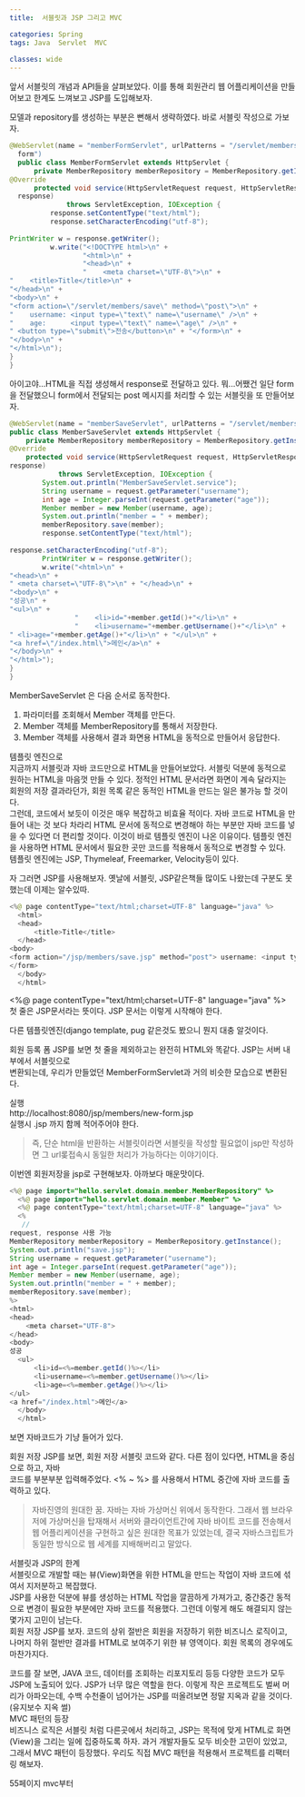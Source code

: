 ```yaml
---
title:  서블릿과 JSP 그리고 MVC

categories: Spring 
tags: Java  Servlet  MVC
 
classes: wide
---
```


  
앞서 서블릿의 개념과 API들을 살펴보았다. 이를 통해 회원관리 웹 어플리케이션을 만들어보고 한계도 느껴보고 JSP를 도입해보자.  
  
모델과 repository를 생성하는 부분은 뻔해서 생략하였다. 바로 서블릿 작성으로 가보자.  
  
```java  
@WebServlet(name = "memberFormServlet", urlPatterns = "/servlet/members/new-  
  form")  
  public class MemberFormServlet extends HttpServlet {  
      private MemberRepository memberRepository = MemberRepository.getInstance();  
@Override  
      protected void service(HttpServletRequest request, HttpServletResponse  
  response)  
              throws ServletException, IOException {  
          response.setContentType("text/html");  
          response.setCharacterEncoding("utf-8");  
  
PrintWriter w = response.getWriter();  
          w.write("<!DOCTYPE html>\n" +  
                  "<html>\n" +  
                  "<head>\n" +  
                  "    <meta charset=\"UTF-8\">\n" +  
"    <title>Title</title>\n" +  
"</head>\n" +  
"<body>\n" +  
"<form action=\"/servlet/members/save\" method=\"post\">\n" +  
"    username: <input type=\"text\" name=\"username\" />\n" +  
"    age:      <input type=\"text\" name=\"age\" />\n" +  
" <button type=\"submit\">전송</button>\n" + "</form>\n" +  
"</body>\n" +  
"</html>\n");  
}  
}  
```  
  
아이고야...HTML을 직접 생성해서 response로 전달하고 있다. 뭐...어쨌건 일단 form을 전달했으니 form에서 전달되는 post 메시지를 처리할 수 있는 서블릿을 또 만들어보자.  
  
```java  
@WebServlet(name = "memberSaveServlet", urlPatterns = "/servlet/members/save")  
public class MemberSaveServlet extends HttpServlet {  
    private MemberRepository memberRepository = MemberRepository.getInstance();  
@Override  
    protected void service(HttpServletRequest request, HttpServletResponse  
response)  
            throws ServletException, IOException {  
        System.out.println("MemberSaveServlet.service");  
        String username = request.getParameter("username");  
        int age = Integer.parseInt(request.getParameter("age"));  
        Member member = new Member(username, age);  
        System.out.println("member = " + member);  
        memberRepository.save(member);  
        response.setContentType("text/html");  
  
response.setCharacterEncoding("utf-8");  
        PrintWriter w = response.getWriter();  
        w.write("<html>\n" +  
"<head>\n" +  
" <meta charset=\"UTF-8\">\n" + "</head>\n" +  
"<body>\n" +  
"성공\n" +  
"<ul>\n" +  
                "    <li>id="+member.getId()+"</li>\n" +  
                "    <li>username="+member.getUsername()+"</li>\n" +  
" <li>age="+member.getAge()+"</li>\n" + "</ul>\n" +  
"<a href=\"/index.html\">메인</a>\n" +  
"</body>\n" +  
"</html>");  
}  
}  
```  
  
MemberSaveServlet 은 다음 순서로 동작한다.  
1. 파라미터를 조회해서 Member 객체를 만든다.  
2. Member 객체를 MemberRepository를 통해서 저장한다.  
3. Member 객체를 사용해서 결과 화면용 HTML을 동적으로 만들어서 응답한다.  
  
  
  
  
  
템플릿 엔진으로  
지금까지 서블릿과 자바 코드만으로 HTML을 만들어보았다. 서블릿 덕분에 동적으로 원하는 HTML을 마음껏 만들 수 있다. 정적인 HTML 문서라면 화면이 계속 달라지는 회원의 저장 결과라던가, 회원 목록 같은 동적인 HTML을 만드는 일은 불가능 할 것이다.  
그런데, 코드에서 보듯이 이것은 매우 복잡하고 비효율 적이다. 자바 코드로 HTML을 만들어 내는 것 보다 차라리 HTML 문서에 동적으로 변경해야 하는 부분만 자바 코드를 넣을 수 있다면 더 편리할 것이다. 이것이 바로 템플릿 엔진이 나온 이유이다. 템플릿 엔진을 사용하면 HTML 문서에서 필요한 곳만 코드를 적용해서 동적으로 변경할 수 있다.  
템플릿 엔진에는 JSP, Thymeleaf, Freemarker, Velocity등이 있다.  
  
  
  
자 그러면 JSP를 사용해보자. 옛날에 서블릿, JSP같은책들 많이도 나왔는데 구분도 못했는데 이제는 알수있따.  
  
```java  
<%@ page contentType="text/html;charset=UTF-8" language="java" %>  
  <html>  
  <head>  
      <title>Title</title>  
  </head>  
<body>  
<form action="/jsp/members/save.jsp" method="post"> username: <input type="text" name="username" /> age: <input type="text" name="age" /> <button type="submit">전송</button>  
</form>  
  </body>  
  </html>  
```  
  
<%@ page contentType="text/html;charset=UTF-8" language="java" %>  
첫 줄은 JSP문서라는 뜻이다. JSP 문서는 이렇게 시작해야 한다.  
  
  
다른 템플릿엔진(django template, pug 같은것도 봤으니 뭔지 대충 알것이다.  
  
회원 등록 폼 JSP를 보면 첫 줄을 제외하고는 완전히 HTML와 똑같다. JSP는 서버 내부에서 서블릿으로  
변환되는데, 우리가 만들었던 MemberFormServlet과 거의 비슷한 모습으로 변환된다.  
  
실행  
http://localhost:8080/jsp/members/new-form.jsp  
실행시 .jsp 까지 함께 적어주어야 한다.  
  
  
> 즉, 단순 html을 반환하는 서블릿이라면 서블릿을 작성할 필요없이 jsp만 작성하면 그 url롲접속시 동일한 처리가 가능하다는 이야기이다.    
  
  
이번엔 회원저장을 jsp로 구현해보자. 아까보다 매운맛이다.  
  
```java  
<%@ page import="hello.servlet.domain.member.MemberRepository" %>  
  <%@ page import="hello.servlet.domain.member.Member" %>  
  <%@ page contentType="text/html;charset=UTF-8" language="java" %>  
  <%  
   //  
request, response 사용 가능  
MemberRepository memberRepository = MemberRepository.getInstance();  
System.out.println("save.jsp");  
String username = request.getParameter("username");  
int age = Integer.parseInt(request.getParameter("age"));  
Member member = new Member(username, age);  
System.out.println("member = " + member);  
memberRepository.save(member);  
%>  
<html>  
<head>  
    <meta charset="UTF-8">  
</head>  
<body>  
성공  
  <ul>  
      <li>id=<%=member.getId()%></li>  
      <li>username=<%=member.getUsername()%></li>  
      <li>age=<%=member.getAge()%></li>  
</ul>  
<a href="/index.html">메인</a>  
  </body>  
  </html>  
```  
  
보면 자바코드가 기냥 들어가 있다.  
  
회원 저장 JSP를 보면, 회원 저장 서블릿 코드와 같다. 다른 점이 있다면, HTML을 중심으로 하고, 자바  
코드를 부분부분 입력해주었다. <% ~ %> 를 사용해서 HTML 중간에 자바 코드를 출력하고 있다.  
  
  
  
> 자바진영의 원대한 꿈. 자바는 자바 가상머신 위에서 동작한다. 그래서 웹 브라우저에 가상머신을 탑재해서 서버와 클라이언트간에 자바 바이트 코드를 전송해서 웹 어플리케이션을 구현하고 싶은 원대한 목표가 있었는데, 결국 자바스크립트가 동일한 방식으로 웹 세계를 지배해버리고 말았다.    
  
  
  
서블릿과 JSP의 한계  
서블릿으로 개발할 때는 뷰(View)화면을 위한 HTML을 만드는 작업이 자바 코드에 섞여서 지저분하고 복잡했다.  
JSP를 사용한 덕분에 뷰를 생성하는 HTML 작업을 깔끔하게 가져가고, 중간중간 동적으로 변경이 필요한 부분에만 자바 코드를 적용했다. 그런데 이렇게 해도 해결되지 않는 몇가지 고민이 남는다.  
회원 저장 JSP를 보자. 코드의 상위 절반은 회원을 저장하기 위한 비즈니스 로직이고, 나머지 하위 절반만 결과를 HTML로 보여주기 위한 뷰 영역이다. 회원 목록의 경우에도 마찬가지다.  
  
  
  
코드를 잘 보면, JAVA 코드, 데이터를 조회하는 리포지토리 등등 다양한 코드가 모두 JSP에 노출되어 있다. JSP가 너무 많은 역할을 한다. 이렇게 작은 프로젝트도 벌써 머리가 아파오는데, 수백 수천줄이 넘어가는 JSP를 떠올려보면 정말 지옥과 같을 것이다. (유지보수 지옥 썰)  
MVC 패턴의 등장  
비즈니스 로직은 서블릿 처럼 다른곳에서 처리하고, JSP는 목적에 맞게 HTML로 화면(View)을 그리는 일에 집중하도록 하자. 과거 개발자들도 모두 비슷한 고민이 있었고, 그래서 MVC 패턴이 등장했다. 우리도 직접 MVC 패턴을 적용해서 프로젝트를 리팩터링 해보자.  
  
  
  
55페이지 mvc부터  

